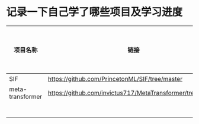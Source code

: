 # 记录一下自己学了哪些项目及学习进度

| 项目名称             | 链接                                                         | 学习进度(%) | 开始时间     | 是否还在学 |
|------------------|------------------------------------------------------------|---------|----------|-------|
| SIF              | https://github.com/PrincetonML/SIF/tree/master             | 0       | 20231205 | 是     |  
| meta-transformer | https://github.com/invictus717/MetaTransformer/tree/master | 0       | 20231205 | 是     |   
|                  |                                                            |         |          |       |   
|                  |                                                            |         |          |       | 
|                  |                                                            |         |          |       |   
|                  |                                                            |         |          |       |   
|                  |                                                            |         |          |       |  
|                  |                                                            |         |          |       | 
|                  |                                                            |         |          |       | 



